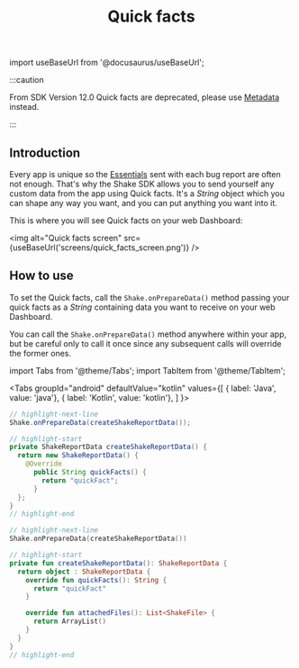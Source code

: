 ﻿---
id: quick-facts
title: Quick facts
---
import useBaseUrl from '@docusaurus/useBaseUrl';

:::caution

From SDK Version 12.0 Quick facts are deprecated, please use [Metadata](/android/metadata.md) instead.

:::

## Introduction
Every app is unique so the [Essentials](/android/essentials.md) sent with each bug report are often not enough.
That's why the Shake SDK allows you to send yourself any custom data from the app using Quick facts.
It's a *String* object which you can shape any way you want, and you can put anything you want into it.

This is where you will see Quick facts on your web Dashboard:

<img
  alt="Quick facts screen"
  src={useBaseUrl('screens/quick_facts_screen.png')}
/>


## How to use
To set the Quick facts, call the `Shake.onPrepareData()` method passing your quick facts as a *String*
containing data you want to receive on your web Dashboard.

You can call the `Shake.onPrepareData()` method anywhere within your app,
but be careful only to call it once since any subsequent calls will override the former ones.

import Tabs from '@theme/Tabs';
import TabItem from '@theme/TabItem';

<Tabs
  groupId="android"
  defaultValue="kotlin"
  values={[
    { label: 'Java', value: 'java'},
    { label: 'Kotlin', value: 'kotlin'},
  ]
}>

<TabItem value="java">

```java title="App.java"
// highlight-next-line
Shake.onPrepareData(createShakeReportData());

// highlight-start
private ShakeReportData createShakeReportData() {
  return new ShakeReportData() {
    @Override
      public String quickFacts() {
        return "quickFact";
      }
  };
}
// highlight-end
```

</TabItem>

<TabItem value="kotlin">

```kotlin title="App.kt"
// highlight-next-line
Shake.onPrepareData(createShakeReportData())

// highlight-start
private fun createShakeReportData(): ShakeReportData {
  return object : ShakeReportData {
    override fun quickFacts(): String {
      return "quickFact"
    }

    override fun attachedFiles(): List<ShakeFile> {
      return ArrayList()
    }
  }
}
// highlight-end
```

</TabItem>
</Tabs>
